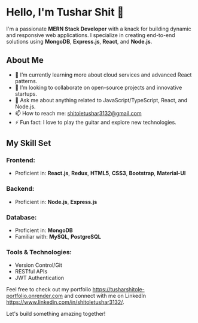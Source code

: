 # Hello, I'm Tushar Shit 👋

I'm a passionate **MERN Stack Developer** with a knack for building dynamic and responsive web applications. I specialize in creating end-to-end solutions using **MongoDB**, **Express.js**, **React**, and **Node.js**.

## About Me
- 🌱 I’m currently learning more about cloud services and advanced React patterns.
- 👯 I’m looking to collaborate on open-source projects and innovative startups.
- 💬 Ask me about anything related to JavaScript/TypeScript, React, and Node.js.
- 📫 How to reach me: shitoletushar3132@gmail.com
- ⚡ Fun fact: I love to play the guitar and explore new technologies.

## My Skill Set
### Frontend:
- Proficient in: **React.js**, **Redux**, **HTML5**, **CSS3**, **Bootstrap**, **Material-UI**

### Backend:
- Proficient in: **Node.js**, **Express.js**

### Database:
- Proficient in: **MongoDB**
- Familiar with: **MySQL**, **PostgreSQL**

### Tools & Technologies:
- Version Control/Git
- RESTful APIs
- JWT Authentication

Feel free to check out my portfolio https://tusharshitole-portfolio.onrender.com and connect with me on LinkedIn https://www.linkedin.com/in/shitoletushar3132/.

Let's build something amazing together!

